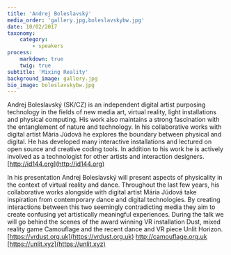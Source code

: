 ```yaml
---
title: 'Andrej Boleslavský'
media_order: 'gallery.jpg,boleslavskybw.jpg'
date: 10/02/2017
taxonomy:
    category:
        - speakers
process:
    markdown: true
    twig: true
subtitle: 'Mixing Reality'
background_image: gallery.jpg
bio_image: boleslavskybw.jpg
---
```


Andrej Boleslavský (SK/CZ) is an independent digital artist purposing technology in the fields of new media art, virtual reality, light installations and physical computing. His work also maintains a strong fascination with the entanglement of nature and technology. In his collaborative works with digital artist Mária Júdová he explores the boundary between physical and digital. He has developed many interactive installations and lectured on open source and creative coding tools. In addition to his work he is actively involved as a technologist for other artists and interaction designers.
[http://id144.org](http://id144.org)

In his presentation Andrej Boleslavský will present aspects of physicality in the context of virtual reality and dance. Throughout the last few years, his collaborative works alongside with digital artist Mária Júdová take inspiration from contemporary dance and digital technologies. By creating interactions between this two seemingly contradicting media they aim to create confusing yet artistically meaningful experiences. During the talk we will go behind the scenes of the award winning VR installation Dust, mixed reality game Camouflage and the recent dance and VR piece Unlit Horizon.
[https://vrdust.org.uk](https://vrdust.org.uk)
[http://camouflage.org.uk ](http://camouflage.org.uk)
[https://unlit.xyz](https://unlit.xyz)
